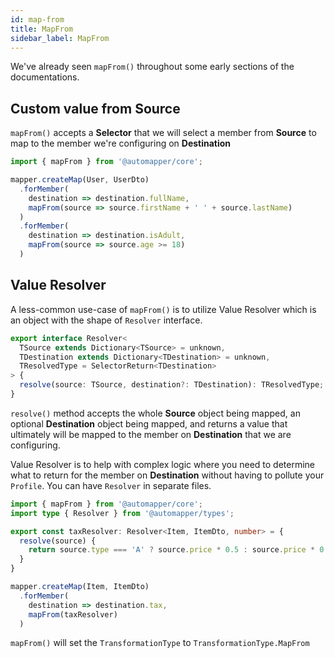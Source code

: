 ```yaml
---
id: map-from
title: MapFrom
sidebar_label: MapFrom
---
```


We've already seen `mapFrom()` throughout some early sections of the documentations.

## Custom value from **Source**

`mapFrom()` accepts a **Selector** that we will select a member from **Source** to map to the member we're configuring on **Destination** 

```ts
import { mapFrom } from '@automapper/core';

mapper.createMap(User, UserDto)
  .forMember(
    destination => destination.fullName,
    mapFrom(source => source.firstName + ' ' + source.lastName)
  )
  .forMember(
    destination => destination.isAdult,
    mapFrom(source => source.age >= 18)
  )
```

## Value Resolver

A less-common use-case of `mapFrom()` is to utilize Value Resolver which is an object with the shape of `Resolver` interface.

```ts
export interface Resolver<
  TSource extends Dictionary<TSource> = unknown,
  TDestination extends Dictionary<TDestination> = unknown,
  TResolvedType = SelectorReturn<TDestination>
> {
  resolve(source: TSource, destination?: TDestination): TResolvedType;
}
```

`resolve()` method accepts the whole **Source** object being mapped, an optional **Destination** object being mapped, and returns a value that ultimately will be mapped to the member on **Destination** that we are configuring.

Value Resolver is to help with complex logic where you need to determine what to return for the member on **Destination** without having to pollute your `Profile`. You can have `Resolver` in separate files.

```ts
import { mapFrom } from '@automapper/core';
import type { Resolver } from '@automapper/types';

export const taxResolver: Resolver<Item, ItemDto, number> = {
  resolve(source) {
    return source.type === 'A' ? source.price * 0.5 : source.price * 0.9
  }
}

mapper.createMap(Item, ItemDto)
  .forMember(
    destination => destination.tax,
    mapFrom(taxResolver)
  )
```

`mapFrom()` will set the `TransformationType` to `TransformationType.MapFrom`
